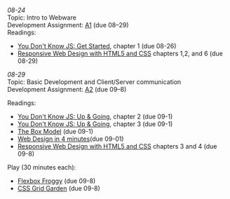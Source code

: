 *08-24*  
Topic: Intro to Webware  
Development Assignment: [A1](https://github.com/cs4241-22a/a1-gettingstarted/blob/main/README.md) (due 08–29)  
Readings:  
- [You Don't Know JS: Get Started](https://github.com/getify/You-Dont-Know-JS/blob/2nd-ed/get-started/ch1.md), chapter 1 (due 08-26)  
- [Responsive Web Design with HTML5 and CSS](https://learning.oreilly.com/library/view/responsive-web-design/9781839211560/) chapters 1,2, and 6 (due 08-29)  

*08-29*  
Topic: Basic Development and Client/Server communication  
Development Assignment: [A2](https://github.com/cs4241-22a/a2-shortstack/blob/master/README.md) (due 09–8)

Readings:  
- [You Don't Know JS: Up & Going](https://github.com/getify/You-Dont-Know-JS/blob/2nd-ed/get-started/ch2.md), chapter 2 (due 09-1)
- [You Don't Know JS: Up & Going](https://github.com/getify/You-Dont-Know-JS/blob/2nd-ed/get-started/ch3.md), chapter 3 (due 09-1)
- [The Box Model](https://developer.mozilla.org/en-US/docs/Learn/CSS/Building_blocks/The_box_model) (due 09-1)
- [Web Design in 4 minutes](https://jgthms.com/web-design-in-4-minutes/)(due 09-01)
- [Responsive Web Design with HTML5 and CSS](https://learning.oreilly.com/library/view/responsive-web-design/9781839211560/) chapters 3 and 4 (due 09-8) 

Play (30 minutes each):  
- [Flexbox Froggy](https://flexboxfroggy.com/) (due 09-8)
- [CSS Grid Garden](https://cssgridgarden.com/) (due 09-8)

